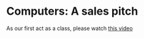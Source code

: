 # Computers: A sales pitch
As our first act as a class, please watch [this video](https://youtu.be/GdonmCgg3lE)
